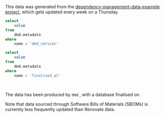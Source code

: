 <Alert status="info">
This data was generated from the <a href="https://gitlab.com/tanna.dev/dependency-management-data-example/">dependency-management-data-example project</a>, which gets updated every week on a Thursday.

```sql dmd_version
select
    value
from
    dmd.metadata
where
    name = 'dmd_version'
```

```sql finalised_at
select
    value
from
    dmd.metadata
where
    name = 'finalised_at'
```

<br>

The data has been produced by <code>dmd</code> <Value data={dmd_version} />, with a database finalised on <Value data={finalised_at} />.

Note that data sourced through Software Bills of Materials (SBOMs) is currently less frequently updated than Renovate data.

<LastRefreshed prefix="This view of the data was last sourced on" />
</Alert>

